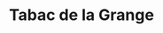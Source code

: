 ---
title: "Tabac de la Grange"
url: /joue-les-tours/tabac-de-la-grange/
shop: marchand de journaux
---